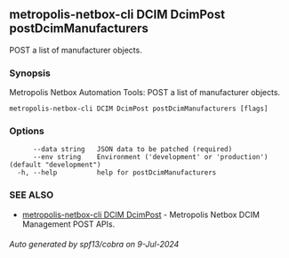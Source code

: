 ## metropolis-netbox-cli DCIM DcimPost postDcimManufacturers

POST a list of manufacturer objects.

### Synopsis


Metropolis Netbox Automation Tools:
  POST a list of manufacturer objects.

```
metropolis-netbox-cli DCIM DcimPost postDcimManufacturers [flags]
```

### Options

```
      --data string   JSON data to be patched (required)
      --env string    Environment ('development' or 'production') (default "development")
  -h, --help          help for postDcimManufacturers
```

### SEE ALSO

* [metropolis-netbox-cli DCIM DcimPost]()	 - Metropolis Netbox DCIM Management POST APIs.

###### Auto generated by spf13/cobra on 9-Jul-2024
